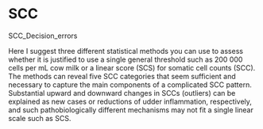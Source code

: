 # SCC
SCC_Decision_errors

Here I suggest three different statistical methods you can use to assess whether it is justified to use a single general threshold such as 200 000 cells per mL cow milk or a linear score (SCS) for somatic cell counts (SCC). The methods can reveal five SCC categories that seem sufficient and necessary to capture the main components of a complicated SCC pattern. Substantial upward and downward changes in SCCs (outliers) can be explained as new cases or reductions of udder inflammation, respectively, and such pathobiologically different mechanisms may not fit a single linear scale such as SCS.
